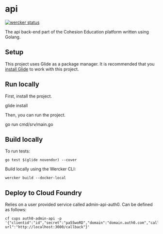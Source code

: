 # api

[![wercker status](https://app.wercker.com/status/20b14e1ac5148b29db7e619c1ffd9b45/s/master "wercker status")](https://app.wercker.com/project/byKey/20b14e1ac5148b29db7e619c1ffd9b45)

The api back-end part of the Cohesion Education platform written using Golang.

## Setup

This project uses Glide as a package manager. It is recommended that you [install Glide](https://github.com/Masterminds/glide#install) to work with this project.

## Run locally

First, install the project.

  glide install

Then, you can run the project.

  go run cmd/srv/main.go


## Build locally

To run tests:

    go test $(glide novendor) --cover

Build locally using the Wercker CLI:

    wercker build --docker-local



## Deploy to Cloud Foundry

Relies on a user provided service called admin-api-auth0. Can be defined as follows:

    cf cups auth0-admin-api -p '{"clientid":"id","secret":"pa55woRD","domain":"domain.auth0.com","callback-url":"http://localhost:3000/callback"}'

